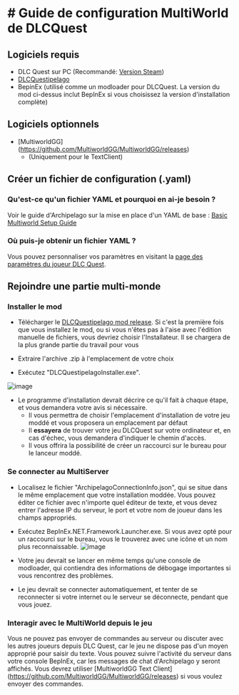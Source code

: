 # # Guide de configuration MultiWorld de DLCQuest

## Logiciels requis

- DLC Quest sur PC (Recommandé: [Version Steam](https://store.steampowered.com/app/230050/DLC_Quest/))
- [DLCQuestipelago](https://github.com/agilbert1412/DLCQuestipelago/releases)
- BepinEx (utilisé comme un modloader pour DLCQuest. La version du mod ci-dessus inclut BepInEx si vous choisissez la version d'installation complète)

## Logiciels optionnels
- [MultiworldGG] (https://github.com/MultiworldGG/MultiworldGG/releases)
    - (Uniquement pour le TextClient)

## Créer un fichier de configuration (.yaml)

### Qu'est-ce qu'un fichier YAML et pourquoi en ai-je besoin ?

Voir le guide d'Archipelago sur la mise en place d'un YAML de base : [Basic Multiworld Setup Guide](/tutorial/Archipelago/setup/en)

### Où puis-je obtenir un fichier YAML ?

Vous pouvez personnaliser vos paramètres en visitant la [page des paramètres du joueur DLC Quest](/games/DLCQuest/player-options).

## Rejoindre une partie multi-monde

### Installer le mod

- Télécharger le [DLCQuestipelago mod release](https://github.com/agilbert1412/DLCQuestipelago/releases). Si c'est la première fois que vous installez le mod, ou si vous n'êtes pas à l'aise avec l'édition manuelle de fichiers, vous devriez choisir l'Installateur. Il se chargera de la plus grande partie du travail pour vous


- Extraire l'archive .zip à l'emplacement de votre choix


- Exécutez "DLCQuestipelagoInstaller.exe".

![image](https://i.imgur.com/2sPhMgs.png)
- Le programme d'installation devrait décrire ce qu'il fait à chaque étape, et vous demandera votre avis si nécessaire.
  - Il vous permettra de choisir l'emplacement d'installation de votre jeu moddé et vous proposera un emplacement par défaut
  - Il **essayera** de trouver votre jeu DLCQuest sur votre ordinateur et, en cas d'échec, vous demandera d'indiquer le chemin d'accès.
  - Il vous offrira la possibilité de créer un raccourci sur le bureau pour le lanceur moddé.

### Se connecter au MultiServer

- Localisez le fichier "ArchipelagoConnectionInfo.json", qui se situe dans le même emplacement que votre installation moddée. Vous pouvez éditer ce fichier avec n'importe quel éditeur de texte, et vous devez entrer l'adresse IP du serveur, le port et votre nom de joueur dans les champs appropriés.

- Exécutez BepInEx.NET.Framework.Launcher.exe. Si vous avez opté pour un raccourci sur le bureau, vous le trouverez avec une icône et un nom plus reconnaissable.
![image](https://i.imgur.com/ZUiFrhf.png)

- Votre jeu devrait se lancer en même temps qu'une console de modloader, qui contiendra des informations de débogage importantes si vous rencontrez des problèmes.
- Le jeu devrait se connecter automatiquement, et tenter de se reconnecter si votre internet ou le serveur se déconnecte, pendant que vous jouez.

### Interagir avec le MultiWorld depuis le jeu

Vous ne pouvez pas envoyer de commandes au serveur ou discuter avec les autres joueurs depuis DLC Quest, car le jeu ne dispose pas d'un moyen approprié pour saisir du texte.
Vous pouvez suivre l'activité du serveur dans votre console BepInEx, car les messages de chat d'Archipelago y seront affichés.
Vous devrez utiliser [MultiworldGG Text Client] (https://github.com/MultiworldGG/MultiworldGG/releases) si vous voulez envoyer des commandes.
